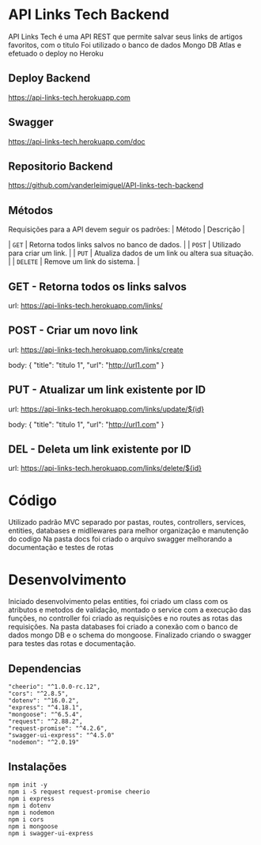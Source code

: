 # API Links Tech Backend

API Links Tech é uma API REST que permite salvar seus links de artigos favoritos, com o titulo
Foi utilizado o banco de dados Mongo DB Atlas e efetuado o deploy no Heroku

## Deploy Backend

https://api-links-tech.herokuapp.com

## Swagger

https://api-links-tech.herokuapp.com/doc

## Repositorio Backend

https://github.com/vanderleimiguel/API-links-tech-backend

## Métodos

Requisições para a API devem seguir os padrões:
| Método | Descrição |

| `GET` | Retorna todos links salvos no banco de dados. |
| `POST` | Utilizado para criar um link. |
| `PUT` | Atualiza dados de um link ou altera sua situação. |
| `DELETE` | Remove um link do sistema. |

## GET - Retorna todos os links salvos

url: https://api-links-tech.herokuapp.com/links/

## POST - Criar um novo link

url: https://api-links-tech.herokuapp.com/links/create

body:
{
"title": "titulo 1",
"url": "http://url1.com"
}

## PUT - Atualizar um link existente por ID

url: https://api-links-tech.herokuapp.com/links/update/${id}

body:
{
"title": "titulo 1",
"url": "http://url1.com"
}

## DEL - Deleta um link existente por ID

url: https://api-links-tech.herokuapp.com/links/delete/${id}

# Código

Utilizado padrão MVC separado por pastas, routes, controllers, services, entities, databases e midllewares para melhor organização e manutenção do codigo
Na pasta docs foi criado o arquivo swagger melhorando a documentação e testes de rotas

# Desenvolvimento

Iniciado desenvolvimento pelas entities, foi criado um class com os atributos e metodos de validação, montado o service com a execução das funções, no controller foi criado as requisições e no routes as rotas das requisições.
Na pasta databases foi criado a conexão com o banco de dados mongo DB e o schema do mongoose.
Finalizado criando o swagger para testes das rotas e documentação.

## Dependencias

    "cheerio": "^1.0.0-rc.12",
    "cors": "^2.8.5",
    "dotenv": "^16.0.2",
    "express": "^4.18.1",
    "mongoose": "^6.5.4",
    "request": "^2.88.2",
    "request-promise": "^4.2.6",
    "swagger-ui-express": "^4.5.0"
    "nodemon": "^2.0.19"

## Instalações

    npm init -y
    npm i -S request request-promise cheerio
    npm i express
    npm i dotenv
    npm i nodemon
    npm i cors
    npm i mongoose
    npm i swagger-ui-express
